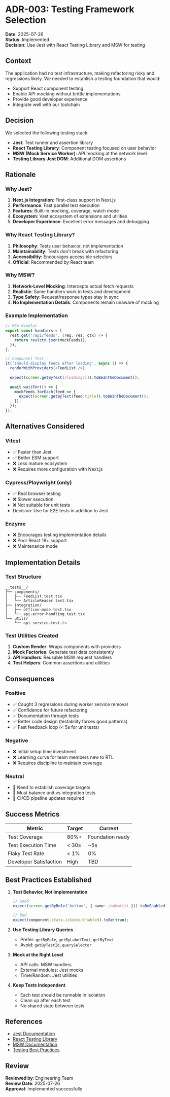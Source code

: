 # ADR-003: Testing Framework Selection

**Date**: 2025-07-26  
**Status**: Implemented  
**Decision**: Use Jest with React Testing Library and MSW for testing

## Context

The application had no test infrastructure, making refactoring risky and regressions likely. We needed to establish a testing foundation that would:
- Support React component testing
- Enable API mocking without brittle implementations
- Provide good developer experience
- Integrate well with our toolchain

## Decision

We selected the following testing stack:
- **Jest**: Test runner and assertion library
- **React Testing Library**: Component testing focused on user behavior
- **MSW (Mock Service Worker)**: API mocking at the network level
- **Testing Library Jest DOM**: Additional DOM assertions

## Rationale

### Why Jest?
1. **Next.js Integration**: First-class support in Next.js
2. **Performance**: Fast parallel test execution
3. **Features**: Built-in mocking, coverage, watch mode
4. **Ecosystem**: Vast ecosystem of extensions and utilities
5. **Developer Experience**: Excellent error messages and debugging

### Why React Testing Library?
1. **Philosophy**: Tests user behavior, not implementation
2. **Maintainability**: Tests don't break with refactoring
3. **Accessibility**: Encourages accessible selectors
4. **Official**: Recommended by React team

### Why MSW?
1. **Network-Level Mocking**: Intercepts actual fetch requests
2. **Realistic**: Same handlers work in tests and development
3. **Type Safety**: Request/response types stay in sync
4. **No Implementation Details**: Components remain unaware of mocking

### Example Implementation

```typescript
// MSW Handler
export const handlers = [
  rest.get('/api/feeds', (req, res, ctx) => {
    return res(ctx.json(mockFeeds));
  }),
];

// Component Test
it('should display feeds after loading', async () => {
  renderWithProviders(<FeedList />);
  
  expect(screen.getByText(/loading/i)).toBeInTheDocument();
  
  await waitFor(() => {
    mockFeeds.forEach(feed => {
      expect(screen.getByText(feed.title)).toBeInTheDocument();
    });
  });
});
```

## Alternatives Considered

### Vitest
- ✅ Faster than Jest
- ✅ Better ESM support
- ❌ Less mature ecosystem
- ❌ Requires more configuration with Next.js

### Cypress/Playwright (only)
- ✅ Real browser testing
- ❌ Slower execution
- ❌ Not suitable for unit tests
- Decision: Use for E2E tests in addition to Jest

### Enzyme
- ❌ Encourages testing implementation details
- ❌ Poor React 18+ support
- ❌ Maintenance mode

## Implementation Details

### Test Structure
```
__tests__/
├── components/
│   ├── FeedList.test.tsx
│   └── ArticleReader.test.tsx
├── integration/
│   ├── offline-mode.test.tsx
│   └── api-error-handling.test.tsx
└── utils/
    └── api-service.test.ts
```

### Test Utilities Created
1. **Custom Render**: Wraps components with providers
2. **Mock Factories**: Generate test data consistently
3. **API Handlers**: Reusable MSW request handlers
4. **Test Helpers**: Common assertions and utilities

## Consequences

### Positive
- ✅ Caught 3 regressions during worker service removal
- ✅ Confidence for future refactoring
- ✅ Documentation through tests
- ✅ Better code design (testability forces good patterns)
- ✅ Fast feedback loop (< 5s for unit tests)

### Negative
- ❌ Initial setup time investment
- ❌ Learning curve for team members new to RTL
- ❌ Requires discipline to maintain coverage

### Neutral
- 🔄 Need to establish coverage targets
- 🔄 Must balance unit vs integration tests
- 🔄 CI/CD pipeline updates required

## Success Metrics

| Metric | Target | Current |
|--------|---------|---------|
| Test Coverage | 80%+ | Foundation ready |
| Test Execution Time | < 30s | ~5s |
| Flaky Test Rate | < 1% | 0% |
| Developer Satisfaction | High | TBD |

## Best Practices Established

1. **Test Behavior, Not Implementation**
   ```typescript
   // Good
   expect(screen.getByRole('button', { name: /submit/i })).toBeEnabled();
   
   // Bad
   expect(component.state.isSubmitEnabled).toBe(true);
   ```

2. **Use Testing Library Queries**
   - Prefer: `getByRole`, `getByLabelText`, `getByText`
   - Avoid: `getByTestId`, `querySelector`

3. **Mock at the Right Level**
   - API calls: MSW handlers
   - External modules: Jest mocks
   - Time/Random: Jest utilities

4. **Keep Tests Independent**
   - Each test should be runnable in isolation
   - Clean up after each test
   - No shared state between tests

## References

- [Jest Documentation](https://jestjs.io/)
- [React Testing Library](https://testing-library.com/docs/react-testing-library/intro/)
- [MSW Documentation](https://mswjs.io/)
- [Testing Best Practices](https://kentcdodds.com/blog/common-mistakes-with-react-testing-library)

## Review

**Reviewed by**: Engineering Team  
**Review Date**: 2025-07-26  
**Approval**: Implemented successfully
